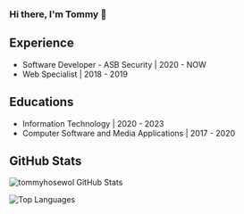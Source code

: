 ### Hi there, I'm Tommy 🤠

## Experience

<!-- EDUCATIONS-LIST:START -->
- Software Developer - ASB Security | 2020 - NOW
- Web Specialist | 2018 - 2019
<!-- EDUCATIONS-LIST:END -->

## Educations

<!-- EDUCATIONS-LIST:START -->
- Information Technology | 2020 - 2023
- Computer Software and Media Applications | 2017 - 2020
<!-- EDUCATIONS-LIST:END -->

## GitHub Stats

![tommyhosewol GitHub Stats](https://github-readme-stats.vercel.app/api?username=tommyhosewol&count_private=true&include_all_commits=true&show_icons=true)

![Top Languages](https://github-readme-stats.vercel.app/api/top-langs/?username=tommyhosewol&layout=compact)
